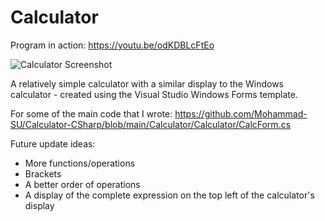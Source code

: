 # Calculator

Program in action: https://youtu.be/odKDBLcFtEo

![Calculator Screenshot](https://drive.google.com/file/d/1tFahqPHHqCrvPn2183JaxHROQAST2XI3)

A relatively simple calculator with a similar display to the Windows calculator - created using the Visual Studio Windows Forms template.

For some of the main code that I wrote:
https://github.com/Mohammad-SU/Calculator-CSharp/blob/main/Calculator/Calculator/CalcForm.cs

Future update ideas:
- More functions/operations
- Brackets
- A better order of operations
- A display of the complete expression on the top left of the calculator's display
